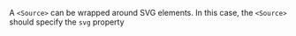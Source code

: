 A `<Source>` can be wrapped around SVG elements. In this case, the `<Source>` should specify the `svg` property
